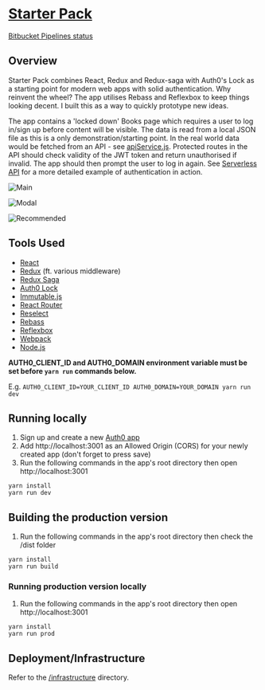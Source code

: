 # [Starter Pack](https://starter-pack.603.nu)

[Bitbucket Pipelines status](https://bitbucket.org/jch254/starter-pack/addon/pipelines/home)

## Overview

Starter Pack combines React, Redux and Redux-saga with Auth0's Lock as a starting point for modern
web apps with solid authentication. Why reinvent the wheel? The app utilises Rebass and Reflexbox to
keep things looking decent. I built this as a way to quickly prototype new ideas.

The app contains a 'locked down' Books page which requires a user to log in/sign up before content
will be visible. The data is read from a local JSON file as this is a only demonstration/starting
point. In the real world data would be fetched from an API - see [apiService.js](./src/apiService.js).
Protected routes in the API should check validity of the JWT token and return unauthorised
if invalid. The app should then prompt the user to log in again. See [Serverless API](https://github.com/jch254/serverless-node-dynamodb-api)
for a more detailed example of authentication in action.

![Main](https://img.jch254.com/Main.png)

![Modal](https://img.jch254.com/Login.png)

![Recommended](https://img.jch254.com/Books.png)

## Tools Used

* [React](https://github.com/facebook/react)
* [Redux](https://github.com/reactjs/redux) (ft. various middleware)
* [Redux Saga](https://github.com/yelouafi/redux-saga)
* [Auth0 Lock](https://github.com/auth0/lock)
* [Immutable.js](https://github.com/facebook/immutable-js/)
* [React Router](https://github.com/ReactTraining/react-router)
* [Reselect](https://github.com/jxnblk/rebass)
* [Rebass](https://github.com/jxnblk/rebass)
* [Reflexbox](https://github.com/jxnblk/reflexbox)
* [Webpack](https://github.com/webpack/webpack)
* [Node.js](https://github.com/nodejs/node)

**AUTH0_CLIENT_ID and AUTH0_DOMAIN environment variable must be set before `yarn run` commands below.**

E.g. `AUTH0_CLIENT_ID=YOUR_CLIENT_ID AUTH0_DOMAIN=YOUR_DOMAIN yarn run dev`

## Running locally

1. Sign up and create a new [Auth0 app](https://auth0.com)
1. Add http://localhost:3001 as an Allowed Origin (CORS) for your newly created app (don't forget to press save)
1. Run the following commands in the app's root directory then open http://localhost:3001

```
yarn install
yarn run dev
```

## Building the production version
1. Run the following commands in the app's root directory then check the /dist folder

```
yarn install
yarn run build
```

### Running production version locally

1. Run the following commands in the app's root directory then open http://localhost:3001

```
yarn install
yarn run prod
```

## Deployment/Infrastructure

Refer to the [/infrastructure](../master/infrastructure) directory.
